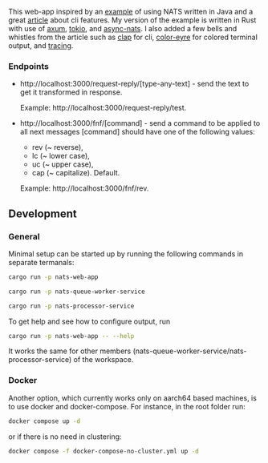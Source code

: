 This web-app inspired by an [example](http://thinkmicroservices.com/blog/2021/nats/nats.html#build_the_cluster) of using NATS written in Java and a great [article](https://determinate.systems/posts/instrumenting-axum) about cli features. My version of the example is written in Rust with use of [axum](https://docs.rs/axum/latest/axum/), [tokio](https://docs.rs/tokio/latest/tokio/), and [async-nats](https://docs.rs/async-nats/latest/async_nats/). I also added a few bells and whistles from the article such as [clap](https://docs.rs/clap/latest/clap/) for cli, [color-eyre](https://docs.rs/eyre/latest/eyre/) for colored terminal output, and [tracing](https://docs.rs/tracing/latest/tracing/).
### Endpoints
- http://localhost:3000/request-reply/[type-any-text] - send the text to get it transformed in response.

  Example: http://localhost:3000/request-reply/test.
- http://localhost:3000/fnf/[command] - send a command to be applied to all next messages
  [command] should have one of the following values:
  - rev (~ reverse),
  - lc (~ lower case),
  - uc (~ upper case),
  - cap (~ capitalize). Default.
    
  Example: http://localhost:3000/fnf/rev.

## Development
### General
Minimal setup can be started up by running the following commands in separate termanals:
```bash
cargo run -p nats-web-app
```
```bash
cargo run -p nats-queue-worker-service
```
```bash
cargo run -p nats-processor-service
```
To get help and see how to configure output, run
```bash
cargo run -p nats-web-app -- --help
```
It works the same for other members (nats-queue-worker-service/nats-processor-service) of the workspace.
### Docker
Another option, which currently works only on aarch64 based machines, is to use docker and docker-compose. For instance, in the root folder run:
```bash
docker compose up -d
```
or if there is no need in clustering:
```bash
docker compose -f docker-compose-no-cluster.yml up -d
```
